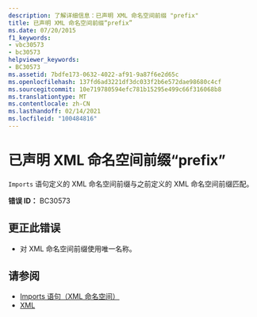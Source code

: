 ```yaml
---
description: 了解详细信息：已声明 XML 命名空间前缀 "prefix"
title: 已声明 XML 命名空间前缀“prefix”
ms.date: 07/20/2015
f1_keywords:
- vbc30573
- bc30573
helpviewer_keywords:
- BC30573
ms.assetid: 7bdfe173-0632-4022-af91-9a87f6e2d65c
ms.openlocfilehash: 137fd6ad3221df3dc033f2b6e572dae98680c4cf
ms.sourcegitcommit: 10e719780594efc781b15295e499c66f316068b8
ms.translationtype: MT
ms.contentlocale: zh-CN
ms.lasthandoff: 02/14/2021
ms.locfileid: "100484816"
---
```

# <a name="xml-namespace-prefix-prefix-is-already-declared"></a>已声明 XML 命名空间前缀“prefix”

`Imports` 语句定义的 XML 命名空间前缀与之前定义的 XML 命名空间前缀匹配。  
  
 **错误 ID：** BC30573  
  
## <a name="to-correct-this-error"></a>更正此错误  
  
- 对 XML 命名空间前缀使用唯一名称。  
  
## <a name="see-also"></a>请参阅

- [Imports 语句（XML 命名空间）](../language-reference/statements/imports-statement-xml-namespace.md)
- [XML](../programming-guide/language-features/xml/index.md)
